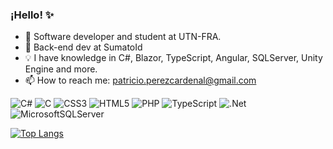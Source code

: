 ### ¡Hello! ✨

- 🌱 Software developer and student at UTN-FRA.
- 💎 Back-end dev at SumatoId
- 💡 I have knowledge in C#, Blazor, TypeScript, Angular, SQLServer, Unity Engine and more.
- 📫 How to reach me: patricio.perezcardenal@gmail.com

![C#](https://img.shields.io/badge/c%23-%23239120.svg?style=for-the-badge&logo=c-sharp&logoColor=white) ![C](https://img.shields.io/badge/c-%2300599C.svg?style=for-the-badge&logo=c&logoColor=white) ![CSS3](https://img.shields.io/badge/css3-%231572B6.svg?style=for-the-badge&logo=css3&logoColor=white) ![HTML5](https://img.shields.io/badge/html5-%23E34F26.svg?style=for-the-badge&logo=html5&logoColor=white) ![PHP](https://img.shields.io/badge/php-%23777BB4.svg?style=for-the-badge&logo=php&logoColor=white) ![TypeScript](https://img.shields.io/badge/typescript-%23007ACC.svg?style=for-the-badge&logo=typescript&logoColor=white) ![.Net](https://img.shields.io/badge/.NET-5C2D91?style=for-the-badge&logo=.net&logoColor=white) ![MicrosoftSQLServer](https://img.shields.io/badge/Microsoft%20SQL%20Sever-CC2927?style=for-the-badge&logo=microsoft%20sql%20server&logoColor=white)  

[![Top Langs](https://github-readme-stats.vercel.app/api/top-langs/?username=p4ttt0&hide=C&layout=compact)](https://github.com/anuraghazra/github-readme-stats)

